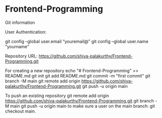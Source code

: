 # Frontend-Programming
Git information

User Authentication:

git config –global user.email “youremail@”
git config –global user.name “yourname”

Repository URL: https://github.com/shiva-palakurthy/Frontend-Programming.git

For creating a new repository
echo "# Frontend-Programming" >> README.md
git init
git add README.md
git commit -m "first commit"
git branch -M main
git remote add origin https://github.com/shiva-palakurthy/Frontend-Programming.git
git push -u origin main

To push an existing repository
git remote add origin https://github.com/shiva-palakurthy/Frontend-Programming.git
git branch -M main
git push -u origin main
to make sure a user on the main branch: git checkout main.